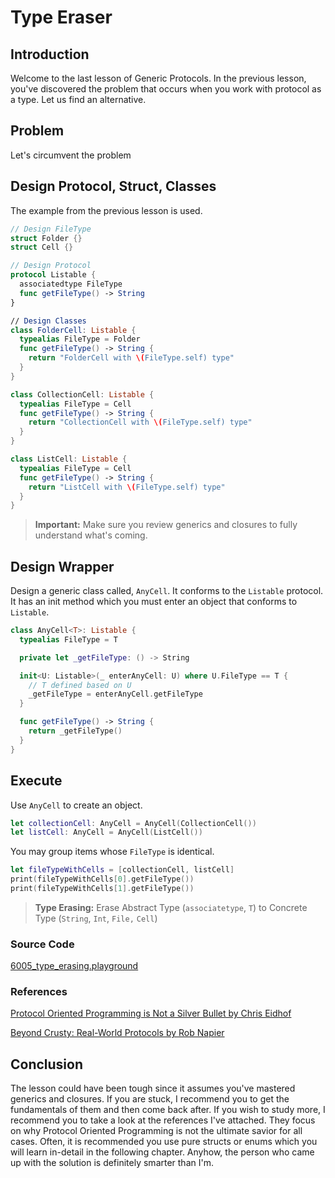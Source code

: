 # Type Eraser

## Introduction
Welcome to the last lesson of Generic Protocols. In the previous lesson, you've discovered the problem that occurs when you work with protocol as a type. Let us find an alternative.

## Problem
Let's circumvent the problem

## Design Protocol, Struct, Classes
The example from the previous lesson is used.

```swift
// Design FileType
struct Folder {}
struct Cell {}

// Design Protocol
protocol Listable {
  associatedtype FileType
  func getFileType() -> String
}

// Design Classes
class FolderCell: Listable {
  typealias FileType = Folder
  func getFileType() -> String {
    return "FolderCell with \(FileType.self) type"
  }
}

class CollectionCell: Listable {
  typealias FileType = Cell
  func getFileType() -> String {
    return "CollectionCell with \(FileType.self) type"
  }
}

class ListCell: Listable {
  typealias FileType = Cell
  func getFileType() -> String {
    return "ListCell with \(FileType.self) type"
  }
}
```

> **Important:** Make sure you review generics and closures to fully understand what's coming.

## Design Wrapper
Design a generic class called, `AnyCell`.  It conforms to the `Listable` protocol. It has an init method which you must enter an object that conforms to `Listable`.


```swift
class AnyCell<T>: Listable {
  typealias FileType = T

  private let _getFileType: () -> String

  init<U: Listable>(_ enterAnyCell: U) where U.FileType == T {
    // T defined based on U
    _getFileType = enterAnyCell.getFileType
  }

  func getFileType() -> String {
    return _getFileType()
  }
}
```

## Execute
Use `AnyCell` to create an object.

```swift
let collectionCell: AnyCell = AnyCell(CollectionCell())
let listCell: AnyCell = AnyCell(ListCell())
```

You may group items whose `FileType` is identical.

```swift
let fileTypeWithCells = [collectionCell, listCell]
print(fileTypeWithCells[0].getFileType())
print(fileTypeWithCells[1].getFileType())
```


> **Type Erasing:** Erase Abstract Type (`associatetype`, `T`) to Concrete Type (`String`, `Int`, `File,` `Cell`)


### Source Code
[6005_type_erasing.playground](https://www.dropbox.com/sh/molxejcbknq8vrd/AAC4aSMkFc5w8ckHnkZmah2Ba?dl=0)

### References
[Protocol Oriented Programming is Not a Silver Bullet by Chris Eidhof](http://chris.eidhof.nl/post/protocol-oriented-programming)

[Beyond Crusty: Real-World Protocols by Rob Napier](http://www.thedotpost.com/2016/01/rob-napier-beyond-crusty-real-world-protocols)

## Conclusion
The lesson could have been tough since it assumes you've mastered generics and closures. If you are stuck, I recommend you to get the fundamentals of them and then come back after. If you wish to study more, I recommend you to take a look at the references I've attached. They focus on why Protocol Oriented Programming is not the ultimate savior for all cases. Often, it is recommended you use pure structs or enums which you will learn in-detail in the following chapter. Anyhow, the person who came up with the solution is definitely smarter than I'm. 
